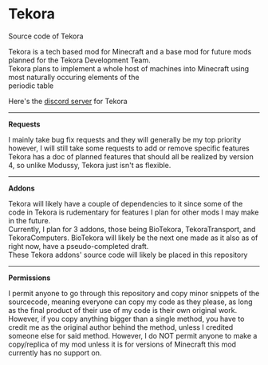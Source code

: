 # Tekora
Source code of Tekora

Tekora is a tech based mod for Minecraft and a base mod for future mods planned for the Tekora Development Team.
<br>
Tekora plans to implement a whole host of machines into Minecraft using most naturally occuring elements of the<br>
periodic table

Here's the <a href="https://discord.gg/qAWK7Se4KC">discord server</a> for Tekora

-----
**Requests**

I mainly take bug fix requests and they will generally be my top priority
however, I will still take some requests to add or remove specific features
<br>
Tekora has a doc of planned features that should all be realized by version 4,
so unlike Modussy, Tekora just isn't as flexible.

-----
**Addons**

Tekora will likely have a couple of dependencies to it since some of the code
in Tekora is rudementary for features I plan for other mods I may make in the
future.
<br>
Currently, I plan for 3 addons, those being BioTekora, TekoraTransport, and
TekoraComputers. BioTekora will likely be the next one made as it also as of
right now, have a pseudo-completed draft.
<br>
These Tekora addons' source code will likely be placed in this repository

-----
**Permissions**

I permit anyone to go through this repository and copy minor snippets of the
sourcecode, meaning everyone can copy my code as they please, as long as the
final product of their use of my code is their own original work. However, if
you copy anything bigger than a single method, you have to credit me as the
original author behind the method, unless I credited someone else for said
method. However, I do NOT permit anyone to make a copy/replica of my mod unless
it is for versions of Minecraft this mod currently has no support on.
